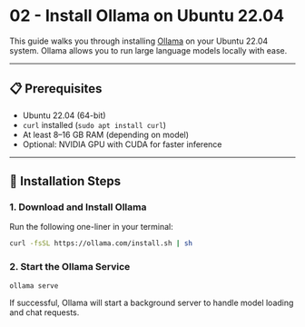 
# 02 - Install Ollama on Ubuntu 22.04

This guide walks you through installing [Ollama](https://ollama.com) on your Ubuntu 22.04 system. Ollama allows you to run large language models locally with ease.

---

## 📋 Prerequisites

- Ubuntu 22.04 (64-bit)
- `curl` installed (`sudo apt install curl`)
- At least 8–16 GB RAM (depending on model)
- Optional: NVIDIA GPU with CUDA for faster inference

---

## 🔧 Installation Steps

### 1. Download and Install Ollama

Run the following one-liner in your terminal:

```bash
curl -fsSL https://ollama.com/install.sh | sh
```

### 2. Start the Ollama Service

```bash
ollama serve
```
If successful, Ollama will start a background server to handle model loading and chat requests.



